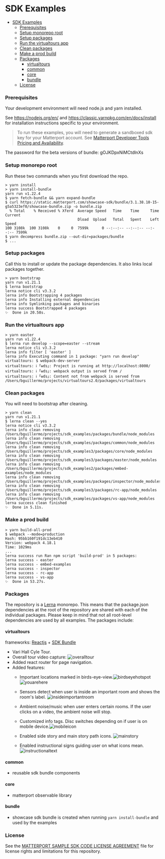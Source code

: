 # SDK Examples

- [SDK Examples](#sdk-examples)
    - [Prerequisites](#prerequisites)
    - [Setup monorepo root](#setup-monorepo-root)
    - [Setup packages](#setup-packages)
    - [Run the virtualtours app](#run-the-virtualtours-app)
    - [Clean packages](#clean-packages)
    - [Make a prod build](#make-a-prod-build)
    - [Packages](#packages)
      - [virtualtours](#virtualtours)
      - [common](#common)
      - [core](#core)
      - [bundle](#bundle)
    - [License](#license)

### Prerequisites
Your development environment will need node.js and yarn installed.

See <https://nodejs.org/en/> and <https://classic.yarnpkg.com/en/docs/install> for installation instructions specific to your environment.

> To run these examples, you will need to generate a sandboxed sdk key for your Matterport account. See [Matterport Developer Tools Pricing and Availability](https://support.matterport.com/hc/en-us/articles/360057506813-Matterport-Developer-Tools-Pricing-and-Availability).

The password for the beta versions of bundle: gOJKDpxNiMCtdlnXs

### Setup monorepo root
Run these two commands when you first download the repo.
```shell
> yarn install
> yarn install-bundle
yarn run v1.22.4
$ yarn fetch-bundle && yarn expand-bundle
$ curl https://static.matterport.com/showcase-sdk/bundle/3.1.38.10-15-g5a5323ef0/showcase-bundle.zip -o bundle.zip
  % Total    % Received % Xferd  Average Speed   Time    Time     Time  Current
                                 Dload  Upload   Total   Spent    Left  Speed
100 3108k  100 3108k    0     0  7599k      0 --:--:-- --:--:-- --:--:-- 7599k
$ yarn decompress bundle.zip --out-dir=packages/bundle
$ ...
```

### Setup packages
Call this to install or update the package dependencies. It also links local packages together.
```shell
> yarn bootstrap
yarn run v1.21.1
$ lerna bootstrap
lerna notice cli v3.3.2
lerna info Bootstrapping 4 packages
lerna info Installing external dependencies
lerna info Symlinking packages and binaries
lerna success Bootstrapped 4 packages
✨  Done in 20.58s.
```



### Run the virtualtours app
```shell
> yarn easter
yarn run v1.22.4
$ lerna run develop --scope=easter --stream
lerna notice cli v3.3.2
lerna info filter [ 'easter' ]
lerna info Executing command in 1 package: "yarn run develop"
virtualtours: $ webpack-dev-server
virtualtours: ℹ ｢wds｣: Project is running at http://localhost:8000/
virtualtours: ℹ ｢wds｣: webpack output is served from /
virtualtours: ℹ ｢wds｣: Content not from webpack is served from /Users/bguillermo/projects/virtualtours2.0/packages/virtualtours
```


### Clean packages
You will need to bootstrap after cleaning.
```shell
> yarn clean
yarn run v1.21.1
$ lerna clean --yes
lerna notice cli v3.3.2
lerna info clean removing /Users/bguillermo/projects/sdk_examples/packages/bundle/node_modules
lerna info clean removing /Users/bguillermo/projects/sdk_examples/packages/common/node_modules
lerna info clean removing /Users/bguillermo/projects/sdk_examples3/packages/core/node_modules
lerna info clean removing /Users/bguillermo/projects/sdk_examples3/packages/easter/node_modules
lerna info clean removing /Users/bguillermo/projects/sdk_examples2/packages/embed-examples/node_modules
lerna info clean removing /Users/bguillermo/projects/sdk_examples/packages/inspector/node_modules
lerna info clean removing /Users/bguillermo/projects/sdk_examples3/packages/rc-app/node_modules
lerna info clean removing /Users/bguillermo/projects/sdk_examples/packages/vs-app/node_modules
lerna success clean finished
✨  Done in 5.11s.
```

### Make a prod build
```shell
> yarn build-all-prod
$ webpack --mode=production
Hash: 95bb160f191dc13eb410
Version: webpack 4.18.1
Time: 1029ms
...
lerna success run Ran npm script 'build-prod' in 5 packages:
lerna success - easter
lerna success - embed-examples
lerna success - inspector
lerna success - rc-app
lerna success - vs-app
✨  Done in 53.27s.
```

### Packages
The repository is a [Lerna](https://lerna.js.org/) monorepo. This means that the package.json dependencies at the root of the repository are shared with each of the individual packages. Please keep in mind that not all root-level dependencies are used by all examples. The packages include:


#### virtualtours
frameworks: [Reactjs](https://reactjs.org/) + [SDK Bundle](https://matterport.github.io/showcase-sdk/sdkbundle_home.html)
  - Vari Hall Cyle Tour.
  - Overall tour video capture: ![overalltour](https://github.com/scuhci/virtualtours2.0/assets/86126121/d8b549b0-3ebc-43a3-b6f5-453ba8a554bd)
  - Added react router for page navigation. 
  - Added features:
      - Important locations marked in birds-eye-view.![birdseyehotspot](https://github.com/scuhci/virtualtours2.0/assets/86126121/3f5fbbec-50b2-4864-b47f-46226629415c)
        ![youarehere](https://github.com/scuhci/virtualtours2.0/assets/86126121/454fd298-df14-4d2c-8bf1-decf6ba8daee)

      - Sensors detect when user is inside an important room and shows the room's label. ![insideimportantroom](https://github.com/scuhci/virtualtours2.0/assets/86126121/1f53b2b9-2122-4ad4-88a8-69bfc9fadeea)
      - Ambient noise/music when user enters certain rooms. If the user clicks on a video, the ambient noise will stop.
      - Customized info tags. Disc switches depending on if user is on mobile device.![mobileicon](https://github.com/scuhci/virtualtours2.0/assets/86126121/c86c11d3-b40a-456b-936f-775c49dd111b)

      - Enabled side story and main story path icons. ![mainstory](https://github.com/scuhci/virtualtours2.0/assets/86126121/0a4bd456-0bd6-47f4-ae1a-adb64581a800)

      - Enabled instructional signs guiding user on what icons mean. ![instructionaltext](https://github.com/scuhci/virtualtours2.0/assets/86126121/e0a33b46-9b2d-4019-a51f-a74ea4148f22)

#### common
- reusable sdk bundle components

#### core
- matterport observable library

#### bundle
- showcase sdk bundle is created when running `yarn install-bundle` and used by the examples

### License
See the [MATTERPORT SAMPLE SDK CODE LICENSE AGREEMENT](LICENSE) file for license rights and limitations for this repository.

